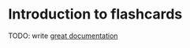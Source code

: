 # Introduction to flashcards

TODO: write [great documentation](http://jacobian.org/writing/what-to-write/)
